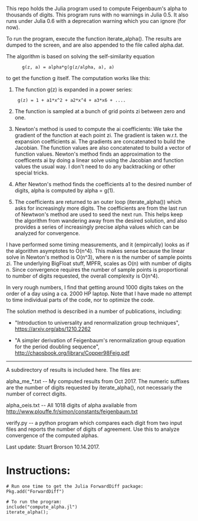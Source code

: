This repo holds the Julia program used to compute Feigenbaum's alpha
to thousands of digits.  This program runs with no warnings in Julia
0.5.  It also runs under Julia 0.6 with a deprecation warning which
you can ignore (for now).

To run the program, execute the function
iterate_alpha().  The results are dumped to the screen, and are also
appended to the file called alpha.dat.

The algorithm is based on solving the self-similarity equation

          g(z, a) = alpha*g(g(z/alpha, a), a)

to get the function g itself.  The computation works like this:

1.  The function g(z) is expanded in a power series:

         g(z) = 1 + a1*x^2 + a2*x^4 + a3*x6 + ....

2.  The function is sampled at a bunch of grid points zi between zero
and one.  

3.  Newton's method is used to compute the ai coefficients: 
We take the gradient of the function at each point zi.  The
gradient is taken w.r.t. the expansion coefficients ai.
The gradients are concatenated to build the Jacobian.  The
function values are also concatenated to build a vector of function
values.  Newton's method finds an approximation to the coefficents ai
by doing a linear solve using the Jacobian and function values the
usual way.  I don't need to do any backtracking or other
special tricks. 

4.  After Newton's method finds the coefficients a1 to the desired
number of digits, alpha is computed by alpha = g(1).

5.  The coefficients are returned to an outer loop (iterate_alpha())
which asks for increasingly more digits.  The coefficients are from
the last run of Newtwon's method are used to seed the next run.  This
helps keep the algorithm from wandering away from the desired
solution, and also provides a series of increasingly precise alpha
values which can be analyzed for convergence.

I have performed some timing measurements, and it (empircally) looks
as if the algorithm asymptotes to O(n^4).  This makes sense because
the linear solve in Newton's method is O(n^3), where n is the number
of sample points zi.  The underlying BigFloat stuff, MPFR, scales as
O(n) with number of digits n.  Since convergence requires the number
of sample points is proportional to number of digits requested, the
overall complexity is O(n^4).  

In very rough numbers, I find that getting around 1000 digits takes on
the order of a day using a ca. 2000 HP laptop.  Note that I have made
no attempt to time individual parts of the code, nor to optimize the
code. 

The solution method is described in a number of publications,
including:

* "Introduction to universality and renormalization group techniques", https://arxiv.org/abs/1210.2262

* "A simpler derivation of Feigenbaum's renormalization group equation
for the period doubling sequence", http://chaosbook.org/library/Copper98Feig.pdf

---

A subdirectory of results is included here.  The files are:

alpha_me_*.txt -- My computed results from Oct 2017.  The numeric
                  suffixes are the number of digits requested by
		  iterate_alpha(), not necessariy the number of
		  correct digits.  

alpha_oeis.txt -- All 1018 digits of alpha available from 
                  http://www.plouffe.fr/simon/constants/feigenbaum.txt

verify.py -- a python program which compares each digit from two input
             files and reports the number of digits of agreement.  Use
	     this to analyze convergence of the computed alphas.


Last update: Stuart Brorson  10.14.2017.


# Instructions:
```
# Run one time to get the Julia ForwardDiff package:
Pkg.add("ForwardDiff")
```

```
# To run the program:
include("compute_alpha.jl")
iterate_alpha();
```
